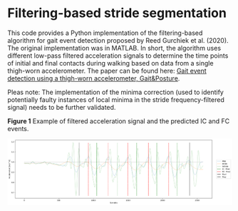 # Filtering-based stride segmentation

This code provides a Python implementation of the filtering-based algorithm for gait event detection proposed by Reed Gurchiek et al. (2020). The original implementation was in MATLAB. In short, the algorithm uses different low-pass filtered acceleration signals to determine the time points of initial and final contacts during walking based on data from a single thigh-worn accelerometer. The paper can be found here: [Gait event detection using a thigh-worn accelerometer, Gait&Posture](https://doi.org/10.1016/j.gaitpost.2020.06.004).

Pleas note: The implementation of the minima correction (used to identify potentially faulty instances of local minima in the stride frequency-filtered signal) needs to be further validated.



**Figure 1** Example of filtered acceleration signal and the predicted IC and FC events. 

![example](fig/example.png)
